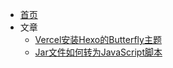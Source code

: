 * [首页](/)
* 文章
  * [Vercel安装Hexo的Butterfly主题](butterfly.md)
  * [Jar文件如何转为JavaScript脚本](jartojs.md)
